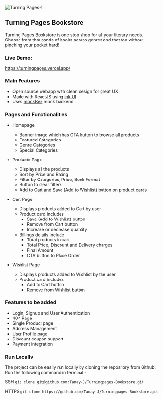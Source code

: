 ![Turning Pages-1](https://user-images.githubusercontent.com/33786522/162159564-374b177d-e682-4fa1-a82b-07cb7f540eb8.png)

## Turning Pages Bookstore

Turning Pages Bookstore is one stop shop for all your literary needs. Choose from thousands of books across genres and that too without pinching your pocket hard!

### Live Demo:
https://turningpages.vercel.app/

### Main Features

- Open source webapp with clean design for great UX
- Made with ReactJS using [ink UI](http://inkui.netlify.app)
- Uses [mockBee](http:/mockbee.netlify.app) mock backend

### Pages and Functionalities
- Homepage
  - Banner image which has CTA button to browse all products
  - Featured Categories
  - Genre Categories
  - Special Categories

- Products Page
  - Displays all the products
  - Sort by Price and Rating
  - Filter by Categories, Price, Book Format
  - Button to clear filters
  - Add to Cart and Save (Add to Wishlist) button on product cards

- Cart Page
  - Displays products added to Cart by user
  - Product card includes
    - Save (Add to Wishlist) button
    - Remove from Cart button
    - Increase or decrease quantity
  - Billings details include
    - Total products in cart
    - Total Price, Discount and Delivery charges
    - Final Amount
    - CTA button to Place Order
- Wishlist Page
  - Displays products added to Wishlist by the user
  - Product card includes
    - Add to Cart button
    - Remove from Wishlist button
 
 ### Features to be added
 - Login, Signup and User Authentication
 - 404 Page
 - Single Product page
 - Address Management
 - User Profile page
 - Discount coupon support
 - Payment integration

### Run Locally
The project can be easily run locally by cloning the repository from Github. Run the following command in terminal -

SSH ```git clone git@github.com:Tanay-J/Turningpages-Bookstore.git```

HTTPS ```git clone https://github.com/Tanay-J/Turningpages-Bookstore.git```
    
